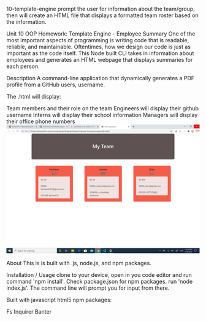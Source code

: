 10-template-engine
prompt the user for information about the team/group, then will create an HTML file that displays a formatted team roster based on the information.

Unit 10 OOP Homework: Template Engine - Employee Summary
One of the most important aspects of programming is writing code that is readable, reliable, and maintainable. Oftentimes, how we design our code is just as important as the code itself. This Node built CLI takes in information about employees and generates an HTML webpage that displays summaries for each person.

Description
A command-line application that dynamically generates a PDF profile from a GitHub users, username.

The .html will display:

Team members and their role on the team
Engineers will display their github username
Interns will display their school information
Managers will display their office phone numbers
![](demo.png)

About
This is is built with .js, node.js, and npm packages.

Installation / Usage
clone to your device, open in you code editor and run command 'npm install'. Check package.json for npm packages. run 'node index.js'. The command line will prompt you for input from there.

Built with
javascript
html5
npm packages:

Fs
Inquirer
Banter